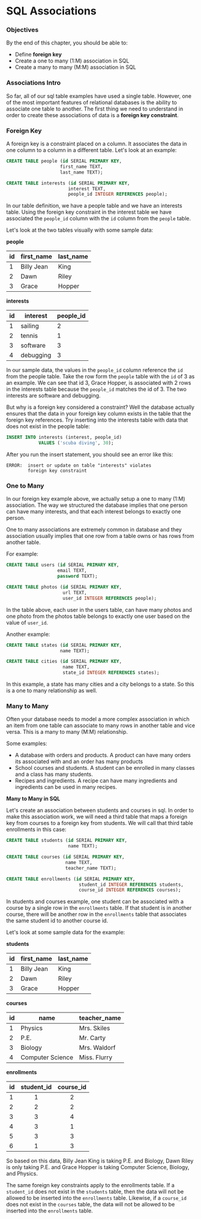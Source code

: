# SQL Associations

### Objectives

By the end of this chapter, you should be able to:

- Define __foreign key__
- Create a one to many (1:M) association in SQL
- Create a many to many (M:M) association in SQL

### Associations Intro

So far, all of our sql table examples have used a single table.  However, one of the most important features of relational databases is the ability to associate one table to another.  The first thing we need to understand in order to create these associations of data is a __foreign key constraint__.


### Foreign Key

A foreign key is a constraint placed on a column.  It associates the data in one column to a column in a different table.  Let's look at an example:

```sql
CREATE TABLE people (id SERIAL PRIMARY KEY,
                    first_name TEXT,
                    last_name TEXT);

CREATE TABLE interests (id SERIAL PRIMARY KEY,
                       interest TEXT,
                       people_id INTEGER REFERENCES people);
```

In our table definition, we have a people table and we have an interests table.  Using the foreign key constraint in the interest table we have associated the `people_id` column with the `id` column from the `people` table.

Let's look at the two tables visually with some sample data:

__people__

|id|first_name|last_name|
| ----|---|---|
| 1 | Billy Jean| King|
| 2 | Dawn | Riley |
| 3 | Grace | Hopper |

__interests__

|id|interest|people_id|
| ----|---|---|
| 1 | sailing| 2 |
| 2 | tennis | 1 |
| 3 | software | 3 |
| 4 | debugging | 3 |

In our sample data, the values in the `people_id` column reference the `id` from the people table.  Take the row form the `people` table with the `id` of 3 as an example.  We can see that id 3, Grace Hopper, is associated with 2 rows in the interests table because the `people_id` matches the id of 3.  The two interests are software and debugging.

But why is a foreign key considered a constraint?  Well the database actually ensures that the data in your foreign key column exists in the table that the foreign key references.  Try inserting into the interests table with data that does not exist in the people table:

```sql
INSERT INTO interests (interest, people_id) 
            VALUES ('scuba diving', 30);
```

After you run the insert statement, you should see an error like this:

```
ERROR:  insert or update on table "interests" violates 
        foreign key constraint
```

### One to Many

In our foreign key example above, we actually setup a one to many (1:M) association. The way we structured the database implies that one person can have many interests, and that each interest belongs to exactly one person.

One to many associations are extremely common in database and they association usually implies that one row from a table owns or has rows from another table.

For example:

```sql
CREATE TABLE users (id SERIAL PRIMARY KEY,
                   email TEXT,
                   password TEXT);

CREATE TABLE photos (id SERIAL PRIMARY KEY,
                     url TEXT,
                     user_id INTEGER REFERENCES people);
```

In the table above, each user in the users table, can have many photos and one photo from the photos table belongs to exactly one user based on the value of `user_id`.

Another example:

```sql
CREATE TABLE states (id SERIAL PRIMARY KEY,
                    name TEXT);

CREATE TABLE cities (id SERIAL PRIMARY KEY,
                     name TEXT,
                     state_id INTEGER REFERENCES states);
```

In this example, a state has many cities and a city belongs to a state. So this is a one to many relationship as well.


### Many to Many

Often your database needs to model a more complex association in which an item from one table can associate to many rows in another table and vice versa.  This is a many to many (M:M) relationship.  

Some examples:

* A database with orders and products.  A product can have many orders its associated with and an order has many products
* School courses and students.  A student can be enrolled in many classes and a class has many students.
* Recipes and ingredients.  A recipe can have many ingredients and ingredients can be used in many recipes.

__Many to Many in SQL__

Let's create an association between students and courses in sql.  In order to make this association work, we will need a third table that maps a foreign key from courses to a foreign key from students.  We will call that third table enrollments in this case:

```sql
CREATE TABLE students (id SERIAL PRIMARY KEY,
                       name TEXT);

CREATE TABLE courses (id SERIAL PRIMARY KEY,
                      name TEXT,
                      teacher_name TEXT);

CREATE TABLE enrollments (id SERIAL PRIMARY KEY,
                      	   student_id INTEGER REFERENCES students,
                      	   course_id INTEGER REFERENCES courses);

```

In students and courses example, one student can be associated with a course by a single row in the `enrollments` table. If that student is in another course, there will be another row in the `enrollments` table that associates the same student id to another course id.

Let's look at some sample data for the example:

__students__

|id|first_name|last_name
| ----|---|---|
| 1 | Billy Jean| King|
| 2 | Dawn | Riley |
| 3 | Grace | Hopper |

__courses__

|id|name|teacher_name|
| ----|---|---|
| 1 | Physics| Mrs. Skiles |
| 2 | P.E. | Mr. Carty|
| 3 | Biology | Mrs. Waldorf|
| 4 | Computer Science | Miss. Flurry |

__enrollments__

|id|student_id|course_id|
| ----|:---:|:---:|
| 1 | 1 | 2|
| 2 | 2 | 2|
| 3 | 3 | 4|
| 4 | 3 | 1|
| 5 | 3 | 3|
| 6 | 1 | 3|

So based on this data, Billy Jean King is taking P.E. and Biology, Dawn Riley is only taking P.E. and Grace Hopper is taking Computer Science, Biology, and Physics.

The same foreign key constraints apply to the enrollments table.  If a `student_id` does not exist in the `students` table, then the data will not be allowed to be inserted into the `enrollments` table.  Likewise, if a `course_id` does not exist in the `courses` table, the data will not be allowed to be inserted into the `enrollments` table.
